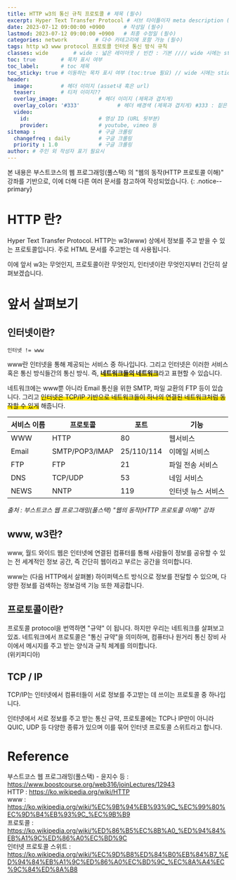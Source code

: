```yaml
---
title: HTTP w3의 통신 규칙 프로토콜 # 제목 (필수)
excerpt: Hyper Text Transfer Protocol # 서브 타이틀이자 meta description (필수)
date: 2023-07-12 09:00:00 +0900      # 작성일 (필수)
lastmod: 2023-07-12 09:00:00 +0900   # 최종 수정일 (필수)
categories: network         # 다수 카테고리에 포함 가능 (필수)
tags: http w3 www protocol 프로토콜 인터넷 통신 방식 규칙                     # 태그 복수개 가능 (필수)
classes: wide        # wide : 넓은 레이아웃 / 빈칸 : 기본 //// wide 시에는 sticky toc 불가
toc: true        # 목차 표시 여부
toc_label:       # toc 제목
toc_sticky: true # 이동하는 목차 표시 여부 (toc:true 필요) // wide 시에는 sticky toc 불가
header: 
  image:         # 헤더 이미지 (asset내 혹은 url)
  teaser:        # 티저 이미지??
  overlay_image:             # 헤더 이미지 (제목과 겹치게)
  overlay_color: '#333'            # 헤더 배경색 (제목과 겹치게) #333 : 짙은 회색 (필수)
  video:
    id:                      # 영상 ID (URL 뒷부분)
    provider:                # youtube, vimeo 등
sitemap :                    # 구글 크롤링
  changefreq : daily         # 구글 크롤링
  priority : 1.0             # 구글 크롤링
author: # 주인 외 작성자 표기 필요시
---
```

<!--postNo: 20230712_001-->


본 내용은 부스트코스의 웹 프로그래밍(풀스택) 의 "웹의 동작(HTTP 프로토콜 이해)" 강좌를 기반으로, 이에 더해 다른 여러 문서를 참고하여 작성되었습니다.
{: .notice--primary}


# HTTP 란?

Hyper Text Transfer Protocol. HTTP는 w3(www) 상에서 정보를 주고 받을 수 있는 프로토콜입니다. 주로 HTML 문서를 주고받는 데 사용됩니다.  

이에 앞서 w3는 무엇인지, 프로토콜이란 무엇인지, 인터넷이란 무엇인지부터 간단히 살펴보겠습니다.  

# 앞서 살펴보기

## 인터넷이란?

`인터넷 != www`  

www란 인터넷을 통해 제공되는 서비스 중 하나입니다. 그리고 인터넷은 이러한 서비스 혹은 통신 방식들간의 통신 방식. 즉, <span style='background:linear-gradient(to top, #FFE400 50%, transparent 50%)'> **네트워크들의 네트워크**</span>라고 표현할 수 있습니다.

네트워크에는 www뿐 아니라 Email 통신을 위한 SMTP, 파일 교환의 FTP 등이 있습니다. 그리고 <span style='background:linear-gradient(to top, #FFE400 50%, transparent 50%)'> 인터넷은 TCP/IP 기반으로 네트워크들이 하나의 연결된 네트워크처럼 동작할 수 있게</span> 해줍니다.  

|서비스 이름|프로토콜|포트|기능|
|---|---|---|---|
|WWW|HTTP|80|웹서비스|
|Email|SMTP/POP3/IMAP|25/110/114|이메일 서비스|
|FTP|FTP|21|파일 전송 서비스|
|DNS|TCP/UDP|53|네임 서비스|
|NEWS|NNTP|119|인터넷 뉴스 서비스|

<i>출처 : 부스트코스 웹 프로그래밍(풀스택) "웹의 동작(HTTP 프로토콜 이해)" 강좌 </i>

## www, w3란?

www, 월드 와이드 웹은 인터넷에 연결된 컴퓨터를 통해 사람들이 정보를 공유할 수 있는 전 세계적인 정보 공간, 즉 간단히 웹이라고 부르는 공간을 의미합니다.

www는 (다음 HTTP에서 살펴볼) 하이퍼텍스트 방식으로 정보를 전달할 수 있으며, 다양한 정보를 검색하는 정보검색 기능 또한 제공합니다.  

## 프로토콜이란?

프로토콜 protocol을 번역하면 "규약" 이 됩니다. 하지만 우리는 네트워크를 살펴보고 있죠. 네트워크에서 프로토콜은 "통신 규약"을 의미하며, 컴퓨터나 원거리 통신 장비 사이에서 메시지를 주고 받는 양식과 규칙 체계를 의미합니다.  
(위키피디아)  

## TCP / IP

TCP/IP는 인터넷에서 컴퓨터들이 서로 정보를 주고받는 데 쓰이는 프로토콜 중 하나입니다.  

인터넷에서 서로 정보를 주고 받는 통신 규약, 프로토콜에는 TCP나 IP만이 아니라 QUIC, UDP 등 다양한 종류가 있으며 이를 묶어 인터넷 프로토콜 스위트라고 합니다.


# Reference  

부스트코스 웹 프로그래밍(풀스택) - 윤지수 등 : https://www.boostcourse.org/web316/joinLectures/12943  
HTTP : https://ko.wikipedia.org/wiki/HTTP  
www : https://ko.wikipedia.org/wiki/%EC%9B%94%EB%93%9C_%EC%99%80%EC%9D%B4%EB%93%9C_%EC%9B%B9  
프로토콜 : https://ko.wikipedia.org/wiki/%ED%86%B5%EC%8B%A0_%ED%94%84%EB%A1%9C%ED%86%A0%EC%BD%9C  
인터넷 프로토콜 스위트 : https://ko.wikipedia.org/wiki/%EC%9D%B8%ED%84%B0%EB%84%B7_%ED%94%84%EB%A1%9C%ED%86%A0%EC%BD%9C_%EC%8A%A4%EC%9C%84%ED%8A%B8  


